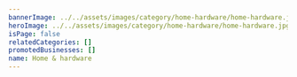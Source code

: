 ```yaml
---
bannerImage: ../../assets/images/category/home-hardware/home-hardware.jpg
heroImage: ../../assets/images/category/home-hardware/home-hardware.jpg
isPage: false
relatedCategories: []
promotedBusinesses: []
name: Home & hardware
---
```

